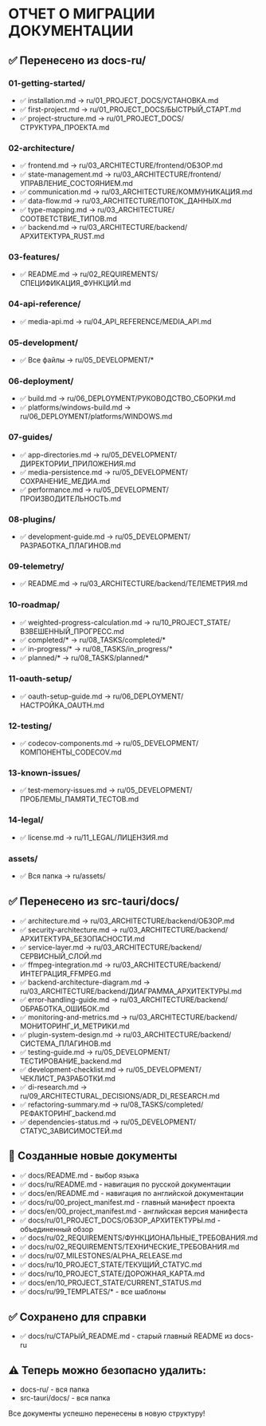 # ОТЧЕТ О МИГРАЦИИ ДОКУМЕНТАЦИИ

## ✅ Перенесено из docs-ru/

### 01-getting-started/
- ✅ installation.md → ru/01_PROJECT_DOCS/УСТАНОВКА.md
- ✅ first-project.md → ru/01_PROJECT_DOCS/БЫСТРЫЙ_СТАРТ.md
- ✅ project-structure.md → ru/01_PROJECT_DOCS/СТРУКТУРА_ПРОЕКТА.md

### 02-architecture/
- ✅ frontend.md → ru/03_ARCHITECTURE/frontend/ОБЗОР.md
- ✅ state-management.md → ru/03_ARCHITECTURE/frontend/УПРАВЛЕНИЕ_СОСТОЯНИЕМ.md
- ✅ communication.md → ru/03_ARCHITECTURE/КОММУНИКАЦИЯ.md
- ✅ data-flow.md → ru/03_ARCHITECTURE/ПОТОК_ДАННЫХ.md
- ✅ type-mapping.md → ru/03_ARCHITECTURE/СООТВЕТСТВИЕ_ТИПОВ.md
- ✅ backend.md → ru/03_ARCHITECTURE/backend/АРХИТЕКТУРА_RUST.md

### 03-features/
- ✅ README.md → ru/02_REQUIREMENTS/СПЕЦИФИКАЦИЯ_ФУНКЦИЙ.md

### 04-api-reference/
- ✅ media-api.md → ru/04_API_REFERENCE/MEDIA_API.md

### 05-development/
- ✅ Все файлы → ru/05_DEVELOPMENT/*

### 06-deployment/
- ✅ build.md → ru/06_DEPLOYMENT/РУКОВОДСТВО_СБОРКИ.md
- ✅ platforms/windows-build.md → ru/06_DEPLOYMENT/platforms/WINDOWS.md

### 07-guides/
- ✅ app-directories.md → ru/05_DEVELOPMENT/ДИРЕКТОРИИ_ПРИЛОЖЕНИЯ.md
- ✅ media-persistence.md → ru/05_DEVELOPMENT/СОХРАНЕНИЕ_МЕДИА.md
- ✅ performance.md → ru/05_DEVELOPMENT/ПРОИЗВОДИТЕЛЬНОСТЬ.md

### 08-plugins/
- ✅ development-guide.md → ru/05_DEVELOPMENT/РАЗРАБОТКА_ПЛАГИНОВ.md

### 09-telemetry/
- ✅ README.md → ru/03_ARCHITECTURE/backend/ТЕЛЕМЕТРИЯ.md

### 10-roadmap/
- ✅ weighted-progress-calculation.md → ru/10_PROJECT_STATE/ВЗВЕШЕННЫЙ_ПРОГРЕСС.md
- ✅ completed/* → ru/08_TASKS/completed/*
- ✅ in-progress/* → ru/08_TASKS/in_progress/*
- ✅ planned/* → ru/08_TASKS/planned/*

### 11-oauth-setup/
- ✅ oauth-setup-guide.md → ru/06_DEPLOYMENT/НАСТРОЙКА_OAUTH.md

### 12-testing/
- ✅ codecov-components.md → ru/05_DEVELOPMENT/КОМПОНЕНТЫ_CODECOV.md

### 13-known-issues/
- ✅ test-memory-issues.md → ru/05_DEVELOPMENT/ПРОБЛЕМЫ_ПАМЯТИ_ТЕСТОВ.md

### 14-legal/
- ✅ license.md → ru/11_LEGAL/ЛИЦЕНЗИЯ.md

### assets/
- ✅ Вся папка → ru/assets/

## ✅ Перенесено из src-tauri/docs/

- ✅ architecture.md → ru/03_ARCHITECTURE/backend/ОБЗОР.md
- ✅ security-architecture.md → ru/03_ARCHITECTURE/backend/АРХИТЕКТУРА_БЕЗОПАСНОСТИ.md
- ✅ service-layer.md → ru/03_ARCHITECTURE/backend/СЕРВИСНЫЙ_СЛОЙ.md
- ✅ ffmpeg-integration.md → ru/03_ARCHITECTURE/backend/ИНТЕГРАЦИЯ_FFMPEG.md
- ✅ backend-architecture-diagram.md → ru/03_ARCHITECTURE/backend/ДИАГРАММА_АРХИТЕКТУРЫ.md
- ✅ error-handling-guide.md → ru/03_ARCHITECTURE/backend/ОБРАБОТКА_ОШИБОК.md
- ✅ monitoring-and-metrics.md → ru/03_ARCHITECTURE/backend/МОНИТОРИНГ_И_МЕТРИКИ.md
- ✅ plugin-system-design.md → ru/03_ARCHITECTURE/backend/СИСТЕМА_ПЛАГИНОВ.md
- ✅ testing-guide.md → ru/05_DEVELOPMENT/ТЕСТИРОВАНИЕ_backend.md
- ✅ development-checklist.md → ru/05_DEVELOPMENT/ЧЕКЛИСТ_РАЗРАБОТКИ.md
- ✅ di-research.md → ru/09_ARCHITECTURAL_DECISIONS/ADR_DI_RESEARCH.md
- ✅ refactoring-summary.md → ru/08_TASKS/completed/РЕФАКТОРИНГ_backend.md
- ✅ dependencies-status.md → ru/05_DEVELOPMENT/СТАТУС_ЗАВИСИМОСТЕЙ.md

## 📝 Созданные новые документы

- ✅ docs/README.md - выбор языка
- ✅ docs/ru/README.md - навигация по русской документации
- ✅ docs/en/README.md - навигация по английской документации
- ✅ docs/ru/00_project_manifest.md - главный манифест проекта
- ✅ docs/en/00_project_manifest.md - английская версия манифеста
- ✅ docs/ru/01_PROJECT_DOCS/ОБЗОР_АРХИТЕКТУРЫ.md - объединенный обзор
- ✅ docs/ru/02_REQUIREMENTS/ФУНКЦИОНАЛЬНЫЕ_ТРЕБОВАНИЯ.md
- ✅ docs/ru/02_REQUIREMENTS/ТЕХНИЧЕСКИЕ_ТРЕБОВАНИЯ.md
- ✅ docs/ru/07_MILESTONES/ALPHA_RELEASE.md
- ✅ docs/ru/10_PROJECT_STATE/ТЕКУЩИЙ_СТАТУС.md
- ✅ docs/ru/10_PROJECT_STATE/ДОРОЖНАЯ_КАРТА.md
- ✅ docs/en/10_PROJECT_STATE/CURRENT_STATUS.md
- ✅ docs/ru/99_TEMPLATES/* - все шаблоны

## ✅ Сохранено для справки

- ✅ docs/ru/СТАРЫЙ_README.md - старый главный README из docs-ru

## ⚠️ Теперь можно безопасно удалить:

- docs-ru/ - вся папка
- src-tauri/docs/ - вся папка

Все документы успешно перенесены в новую структуру!